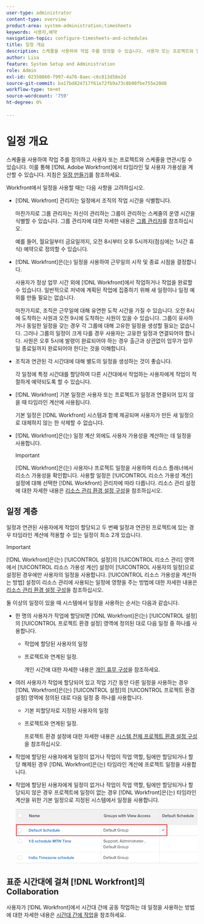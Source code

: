 ```yaml
---
user-type: administrator
content-type: overview
product-area: system-administration;timesheets
keywords: 사용자,예약
navigation-topic: configure-timesheets-and-schedules
title: 일정 개요
description: 스케줄을 사용하여 작업 주를 정의할 수 있습니다. 사용자 또는 프로젝트와 일정을 연결할 수 있습니다. 이를 통해  [!DNL Adobe Workfront] 에서는 타임라인과 사용자 가용성을 계산할 수 있습니다. 자세한 내용은 예약 만들기 를 참조하십시오.
author: Lisa
feature: System Setup and Administration
role: Admin
exl-id: 02350860-f997-4a76-8aec-c6c813d58e2d
source-git-commit: ba17bd824717f61e72fb9a73c8b90fbe755e20d8
workflow-type: tm+mt
source-wordcount: '759'
ht-degree: 0%

---
```


# 일정 개요

<!-- Audited: 1/2024 -->

<!--<span class="preview">The highlighted information on this page refers to functionality not yet generally available. It is available only in the Preview environment for all customers. After the monthly releases to Production, the same features are also available in the Production environment for customers who enabled fast releases. </span>   

<span class="preview">For information about fast releases, see [Enable or disable fast releases for your organization](/help/quicksilver/administration-and-setup/set-up-workfront/configure-system-defaults/enable-fast-release-process.md). </span>-->

스케줄을 사용하여 작업 주를 정의하고 사용자 또는 프로젝트와 스케줄을 연관시킬 수 있습니다. 이를 통해 [!DNL Adobe Workfront]에서 타임라인 및 사용자 가용성을 계산할 수 있습니다. 지침은 [일정 만들기](../../../administration-and-setup/set-up-workfront/configure-timesheets-schedules/create-schedules.md)를 참조하세요.

Workfront에서 일정을 사용할 때는 다음 사항을 고려하십시오.

* [!DNL Workfront] 관리자는 일정에서 조직의 작업 시간을 식별합니다.

  마찬가지로 그룹 관리자는 자신이 관리하는 그룹이 관리하는 스케줄의 운영 시간을 식별할 수 있습니다. 그룹 관리자에 대한 자세한 내용은 [그룹 관리자](../../../administration-and-setup/manage-groups/group-roles/group-administrators.md)를 참조하십시오.

  예를 들어, 월요일부터 금요일까지, 오전 8시부터 오후 5시까지(점심에는 1시간 휴식) 예약으로 정의할 수 있습니다.

* [!DNL Workfront]은(는) 일정을 사용하여 근무일의 시작 및 종료 시점을 결정합니다.

  사용자가 정상 업무 시간 외에 [!DNL Workfront]에서 작업하거나 작업을 완료할 수 있습니다. 일반적으로 저녁에 계획된 작업에 집중하기 위해 새 일정이나 일정 예외를 만들 필요는 없습니다.

  마찬가지로, 조직은 근무일에 대해 유연한 도착 시간을 가질 수 있습니다. 오전 8시에 도착하는 사원과 오전 9시에 도착하는 사원이 있을 수 있습니다. 그룹이 유사하거나 동일한 일정을 갖는 경우 각 그룹에 대해 고유한 일정을 생성할 필요는 없습니다. 그러나 그룹의 일정이 크게 다를 경우 사용자는 고유한 일정과 연결되어야 합니다. 사원은 오후 5시에 발령이 완료되어야 하는 경우 출근과 상관없이 업무가 업무일 종료일까지 완료되어야 한다는 것을 이해합니다.

* 조직과 연관된 각 시간대에 대해 별도의 일정을 생성하는 것이 좋습니다.

  각 일정에 특정 시간대를 할당하여 다른 시간대에서 작업하는 사용자에게 작업이 적절하게 예약되도록 할 수 있습니다.

* [!DNL Workfront] 기본 일정은 사용자 또는 프로젝트가 일정과 연결되어 있지 않을 때 타임라인 계산에 사용됩니다.

  기본 일정은 [!DNL Workfront] 시스템과 함께 제공되며 사용자가 만든 새 일정으로 대체하지 않는 한 삭제할 수 없습니다.

* [!DNL Workfront]은(는) 일정 계산 외에도 사용자 가용성을 계산하는 데 일정을 사용합니다.

  >[!IMPORTANT]
  >
  >[!DNL Workfront]은(는) 사용자나 프로젝트 일정을 사용하여 리소스 플래너에서 리소스 가용성을 확인합니다. 사용할 일정은 [!UICONTROL 리소스 가용성 계산] 설정에 대해 선택한 [!DNL Workfront] 관리자에 따라 다릅니다. 리소스 관리 설정에 대한 자세한 내용은 [리소스 관리 환경 설정 구성](../../../administration-and-setup/set-up-workfront/configure-system-defaults/configure-resource-mgmt-preferences.md)을 참조하십시오.

## 일정 계층

일정과 연관된 사용자에게 작업이 할당되고 두 번째 일정과 연관된 프로젝트에 있는 경우 타임라인 계산에 적용할 수 있는 일정이 최소 2개 있습니다.

>[!IMPORTANT]
>
>[!DNL Workfront]은(는) [!UICONTROL 설정]의 [!UICONTROL 리소스 관리] 영역에서 [!UICONTROL 리소스 가용성 계산] 설정이 [!UICONTROL 사용자의 일정]으로 설정된 경우에만 사용자의 일정을 사용합니다. [!UICONTROL 리소스 가용성을 계산하는 방법] 설정이 리소스 관리에 사용되는 일정에 영향을 주는 방법에 대한 자세한 내용은 [리소스 관리 환경 설정 구성](../../../administration-and-setup/set-up-workfront/configure-system-defaults/configure-resource-mgmt-preferences.md)을 참조하십시오.

둘 이상의 일정이 있을 때 시스템에서 일정을 사용하는 순서는 다음과 같습니다.


* 한 명의 사용자가 작업에 할당되면 [!DNL Workfront]은(는) [!UICONTROL 설정]의 [!UICONTROL 프로젝트 환경 설정] 영역에 정의된 대로 다음 일정 중 하나를 사용합니다.

   * 작업에 할당된 사용자의 일정
   * 프로젝트와 연계된 일정.

     개인 시간에 대한 자세한 내용은 [개인 휴무 구성](../../../workfront-basics/manage-your-account-and-profile/configuring-your-user-profile/personal-time-overview.md)을 참조하세요.

* 여러 사용자가 작업에 할당되어 있고 작업 기간 동안 다른 일정을 사용하는 경우 [!DNL Workfront]은(는) [!UICONTROL 설정]의 [!UICONTROL 프로젝트 환경 설정] 영역에 정의된 대로 다음 일정 중 하나를 사용합니다.

   * 기본 피할당자로 지정된 사용자의 일정
   * 프로젝트와 연계된 일정.

     프로젝트 환경 설정에 대한 자세한 내용은 [시스템 전체 프로젝트 환경 설정 구성](../../../administration-and-setup/set-up-workfront/configure-system-defaults/set-project-preferences.md)을 참조하십시오.

* 작업에 할당된 사용자에게 일정이 없거나 작업이 작업 역할, 팀에만 할당되거나 할당 해제된 경우 [!DNL Workfront]은(는) 타임라인 계산에 프로젝트 일정을 사용합니다.
* 작업에 할당된 사용자에게 일정이 없거나 작업이 작업 역할, 팀에만 할당되거나 할당되지 않은 경우 프로젝트에 일정이 없는 경우 [!DNL Workfront]은(는) 타임라인 계산을 위한 기본 일정으로 지정된 시스템에서 일정을 사용합니다.

  ![](assets/default-schedule.png)

## 표준 시간대에 걸쳐 [!DNL Workfront]의 Collaboration

사용자가 [!DNL Workfront]에서 시간대 간에 공동 작업하는 데 일정을 사용하는 방법에 대한 자세한 내용은 [시간대 간에 작업](../../../workfront-basics/tips-tricks-and-troubleshooting/working-across-timezones.md)을 참조하세요.
